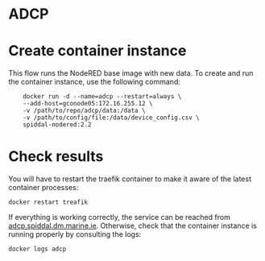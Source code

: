 # ADCP
# Create container instance
This flow runs the NodeRED base image with new data.
To create and run the container instance, use the following command:

```
	docker run -d --name=adcp --restart=always \
	--add-host=gconode05:172.16.255.12 \
	-v /path/to/repo/adcp/data:/data \
	-v /path/to/config/file:/data/device_config.csv \
	spiddal-nodered:2.2
```

# Check results
You will have to restart the traefik container to make it aware of the latest container processes:

```
docker restart treafik
```

If everything is working correctly, the service can be reached from [adcp.spiddal.dm.marine.ie](http://adcp.spiddal.dm.marine.ie).
Otherwise, check that the container instance is running properly by consulting the logs:
```
docker logs adcp
```
